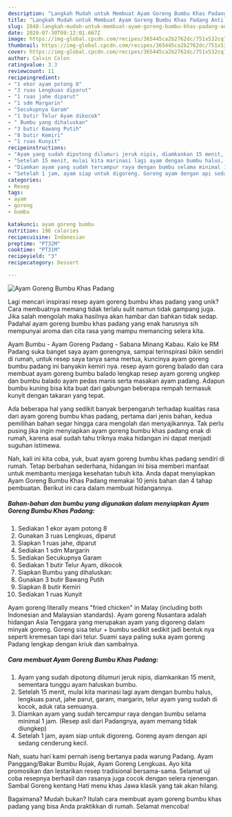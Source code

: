 ```yaml
---
description: "Langkah Mudah untuk Membuat Ayam Goreng Bumbu Khas Padang Anti Gagal"
title: "Langkah Mudah untuk Membuat Ayam Goreng Bumbu Khas Padang Anti Gagal"
slug: 2848-langkah-mudah-untuk-membuat-ayam-goreng-bumbu-khas-padang-anti-gagal
date: 2020-07-30T09:12:01.667Z
image: https://img-global.cpcdn.com/recipes/365445ca2b2762dc/751x532cq70/ayam-goreng-bumbu-khas-padang-foto-resep-utama.jpg
thumbnail: https://img-global.cpcdn.com/recipes/365445ca2b2762dc/751x532cq70/ayam-goreng-bumbu-khas-padang-foto-resep-utama.jpg
cover: https://img-global.cpcdn.com/recipes/365445ca2b2762dc/751x532cq70/ayam-goreng-bumbu-khas-padang-foto-resep-utama.jpg
author: Calvin Colon
ratingvalue: 3.3
reviewcount: 11
recipeingredient:
- "1 ekor ayam potong 8"
- "3 ruas Lengkuas diparut"
- "1 ruas jahe diparut"
- "1 sdm Margarin"
- "Secukupnya Garam"
- "1 butir Telur Ayam dikocok"
- " Bumbu yang dihaluskan"
- "3 butir Bawang Putih"
- "8 butir Kemiri"
- "1 ruas Kunyit"
recipeinstructions:
- "Ayam yang sudah dipotong dilumuri jeruk nipis, diamkankan 15 menit, sementara tunggu ayam haluskan bumbu."
- "Setelah 15 menit, mulai kita marinasi lagi ayam dengan bumbu halus, lengkuas parut, jahe parut, garam, margarin, telur ayam yang sudah di kocok, aduk rata semuanya."
- "Diamkan ayam yang sudah tercampur raya dengan bumbu selama minimal 1 jam. (Resep asli dari Padangnya, ayam memang tidak diungkep)"
- "Setelah 1 jam, ayam siap untuk digoreng. Goreng ayam dengan api sedang cenderung kecil."
categories:
- Resep
tags:
- ayam
- goreng
- bumbu

katakunci: ayam goreng bumbu 
nutrition: 196 calories
recipecuisine: Indonesian
preptime: "PT32M"
cooktime: "PT31M"
recipeyield: "3"
recipecategory: Dessert

---
```



![Ayam Goreng Bumbu Khas Padang](https://img-global.cpcdn.com/recipes/365445ca2b2762dc/751x532cq70/ayam-goreng-bumbu-khas-padang-foto-resep-utama.jpg)

Lagi mencari inspirasi resep ayam goreng bumbu khas padang yang unik? Cara membuatnya memang tidak terlalu sulit namun tidak gampang juga. Jika salah mengolah maka hasilnya akan hambar dan bahkan tidak sedap. Padahal ayam goreng bumbu khas padang yang enak harusnya sih mempunyai aroma dan cita rasa yang mampu memancing selera kita.

Ayam Bumbu - Ayam Goreng Padang - Sabana Minang Kabau. Kalo ke RM Padang suka banget saya ayam gorengnya, sampai terinspirasi bikin sendiri di rumah, untuk resep saya tanya sama mertua, kuncinya ayam goreng bumbu padang ini banyakin kemiri nya. resep ayam goreng balado dan cara membuat ayam goreng bumbu balado lengkap resep ayam goreng ungkep dan bumbu balado ayam pedas manis serta masakan ayam padang. Adapun bumbu kuning bisa kita buat dari gabungan beberapa rempah termasuk kunyit dengan takaran yang tepat.

Ada beberapa hal yang sedikit banyak berpengaruh terhadap kualitas rasa dari ayam goreng bumbu khas padang, pertama dari jenis bahan, kedua pemilihan bahan segar hingga cara mengolah dan menyajikannya. Tak perlu pusing jika ingin menyiapkan ayam goreng bumbu khas padang enak di rumah, karena asal sudah tahu triknya maka hidangan ini dapat menjadi suguhan istimewa.


Nah, kali ini kita coba, yuk, buat ayam goreng bumbu khas padang sendiri di rumah. Tetap berbahan sederhana, hidangan ini bisa memberi manfaat untuk membantu menjaga kesehatan tubuh kita. Anda dapat menyiapkan Ayam Goreng Bumbu Khas Padang memakai 10 jenis bahan dan 4 tahap pembuatan. Berikut ini cara dalam membuat hidangannya.

<!--inarticleads1-->

##### Bahan-bahan dan bumbu yang digunakan dalam menyiapkan Ayam Goreng Bumbu Khas Padang:

1. Sediakan 1 ekor ayam potong 8
1. Gunakan 3 ruas Lengkuas, diparut
1. Siapkan 1 ruas jahe, diparut
1. Sediakan 1 sdm Margarin
1. Sediakan Secukupnya Garam
1. Sediakan 1 butir Telur Ayam, dikocok
1. Siapkan  Bumbu yang dihaluskan:
1. Gunakan 3 butir Bawang Putih
1. Siapkan 8 butir Kemiri
1. Sediakan 1 ruas Kunyit


Ayam goreng literally means &#34;fried chicken&#34; in Malay (including both Indonesian and Malaysian standards). Ayam goreng Nusantara adalah hidangan Asia Tenggara yang merupakan ayam yang digoreng dalam minyak goreng. Goreng sisa telur + bumbu sedikit sedikit jadi bentuk nya seperti kremesan tapi dari telur. Suami saya paling suka ayam goreng Padang lengkap dengan kriuk dan sambalnya. 

<!--inarticleads2-->

##### Cara membuat Ayam Goreng Bumbu Khas Padang:

1. Ayam yang sudah dipotong dilumuri jeruk nipis, diamkankan 15 menit, sementara tunggu ayam haluskan bumbu.
1. Setelah 15 menit, mulai kita marinasi lagi ayam dengan bumbu halus, lengkuas parut, jahe parut, garam, margarin, telur ayam yang sudah di kocok, aduk rata semuanya.
1. Diamkan ayam yang sudah tercampur raya dengan bumbu selama minimal 1 jam. (Resep asli dari Padangnya, ayam memang tidak diungkep)
1. Setelah 1 jam, ayam siap untuk digoreng. Goreng ayam dengan api sedang cenderung kecil.


Nah, suatu hari kami pernah iseng bertanya pada warung Padang. Ayam Panggang/Bakar Bumbu Rujak, Ayam Goreng Lengkuas. Ayo kita promosikan dan lestarikan resep tradisional bersama-sama. Selamat uji coba resepnya berhasil dan rasanya juga cocok dengan selera njenengan. Sambal Goreng kentang Hati menu khas Jawa klasik yang tak akan hilang. 

Bagaimana? Mudah bukan? Itulah cara membuat ayam goreng bumbu khas padang yang bisa Anda praktikkan di rumah. Selamat mencoba!
